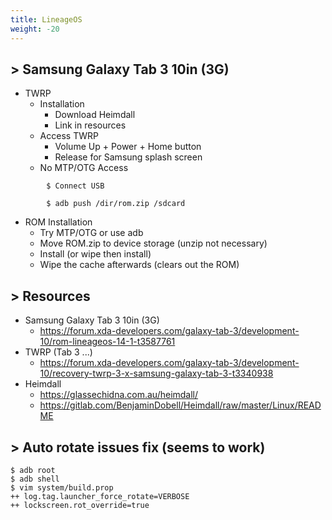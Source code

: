 ```yaml
---
title: LineageOS
weight: -20
---
```


## > Samsung Galaxy Tab 3 10in (3G)
- TWRP
    - Installation
        - Download Heimdall
        - Link in resources
    - Access TWRP
        - Volume Up + Power + Home button
        - Release for Samsung splash screen
    - No MTP/OTG Access
```
        $ Connect USB
```
```
        $ adb push /dir/rom.zip /sdcard
```
- ROM Installation
    - Try MTP/OTG or use adb
    - Move ROM.zip to device storage (unzip not necessary)
    - Install (or wipe then install)
    - Wipe the cache afterwards (clears out the ROM)

## > Resources
- Samsung Galaxy Tab 3 10in (3G)
    - https://forum.xda-developers.com/galaxy-tab-3/development-10/rom-lineageos-14-1-t3587761
- TWRP (Tab 3 ...)
    - https://forum.xda-developers.com/galaxy-tab-3/development-10/recovery-twrp-3-x-samsung-galaxy-tab-3-t3340938
- Heimdall
    - https://glassechidna.com.au/heimdall/
    - https://gitlab.com/BenjaminDobell/Heimdall/raw/master/Linux/README

## > Auto rotate issues fix (seems to work)
    $ adb root
    $ adb shell
    $ vim system/build.prop
    ++ log.tag.launcher_force_rotate=VERBOSE
    ++ lockscreen.rot_override=true
